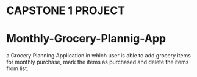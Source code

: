 # CAPSTONE 1 PROJECT
# Monthly-Grocery-Plannig-App
a Grocery Planning Application in which user is able to add grocery
items for monthly purchase, mark the items as purchased and delete the items from list.
